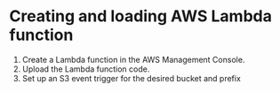 # Creating and loading AWS Lambda function
1. Create a Lambda function in the AWS Management Console.
2. Upload the Lambda function code.
3. Set up an S3 event trigger for the desired bucket and prefix
